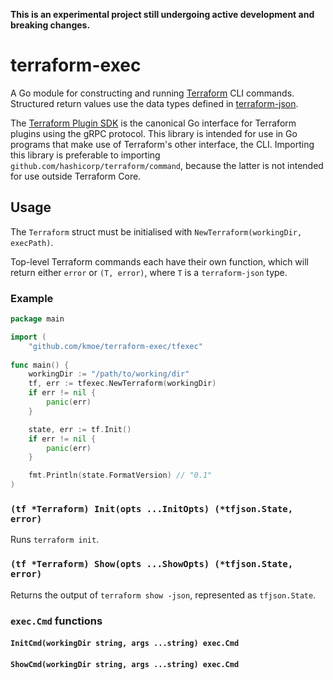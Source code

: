 **This is an experimental project still undergoing active development and breaking changes.**

# terraform-exec

A Go module for constructing and running [Terraform](https://terraform.io) CLI commands. Structured return values use the data types defined in [terraform-json](https://github.com/hashicorp/terraform-json).

The [Terraform Plugin SDK](https://github.com/hashicorp/terraform-plugin-sdk) is the canonical Go interface for Terraform plugins using the gRPC protocol. This library is intended for use in Go programs that make use of Terraform's other interface, the CLI. Importing this library is preferable to importing `github.com/hashicorp/terraform/command`, because the latter is not intended for use outside Terraform Core.

## Usage

The `Terraform` struct must be initialised with `NewTerraform(workingDir, execPath)`. 

Top-level Terraform commands each have their own function, which will return either `error` or `(T, error)`, where `T` is a `terraform-json` type.


### Example


```go
package main

import (
    "github.com/kmoe/terraform-exec/tfexec"
    
func main() {
    workingDir := "/path/to/working/dir"
    tf, err := tfexec.NewTerraform(workingDir)
    if err != nil {
        panic(err)
    }

    state, err := tf.Init()
    if err != nil {
        panic(err)
    }

    fmt.Println(state.FormatVersion) // "0.1"
)
```


### `(tf *Terraform) Init(opts ...InitOpts) (*tfjson.State, error)`

Runs `terraform init`.

### `(tf *Terraform) Show(opts ...ShowOpts) (*tfjson.State, error)`

Returns the output of `terraform show -json`, represented as `tfjson.State`.

### `exec.Cmd` functions 

#### `InitCmd(workingDir string, args ...string) exec.Cmd`

#### `ShowCmd(workingDir string, args ...string) exec.Cmd`
